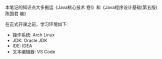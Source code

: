 本笔记的知识点大多搬运《Java核心技术 卷I》和《Java程序设计基础(第五版)  陈国君 编》

在正式开课之前，学习环境如下:
+ 操作系统: Arch Linux
+ JDK: Oracle JDK
+ IDE: IDEA
+ 文本编辑器: VS Code